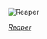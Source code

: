 
![Reaper](https://upload.wikimedia.org/wikipedia/commons/thumb/d/d5/Vincent_van_Gogh_-_Wheatfield_with_a_reaper_-_Google_Art_Project.jpg/600px-Vincent_van_Gogh_-_Wheatfield_with_a_reaper_-_Google_Art_Project.jpg)

*[Reaper](https://wikipedia.org/wiki/File:Vincent_van_Gogh_-_Wheatfield_with_a_reaper_-_Google_Art_Project.jpg)*
